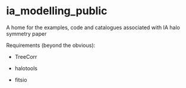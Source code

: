 # ia_modelling_public
A home for the examples, code and catalogues associated with IA halo symmetry paper

Requirements (beyond the obvious):

* TreeCorr

* halotools

* fitsio
